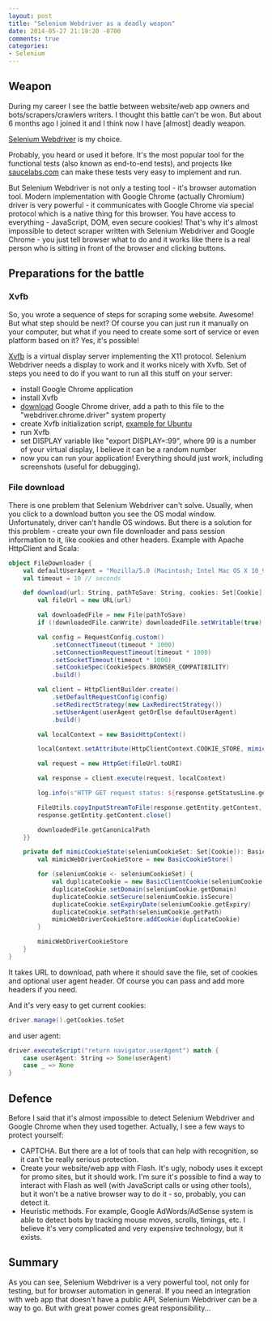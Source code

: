 ```yaml
---
layout: post
title: "Selenium Webdriver as a deadly weapon"
date: 2014-05-27 21:19:20 -0700
comments: true
categories:
- Selenium
---
```


## Weapon

During my career I see the battle between website/web app owners and bots/scrapers/crawlers writers. I thought this battle can't be won. But about 6 months ago I joined it and I think now I have [almost] deadly weapon.

[Selenium Webdriver](http://docs.seleniumhq.org/projects/webdriver/) is my choice. 

<!-- more -->

Probably, you heard or used it before. It's the most popular tool for the functional tests (also known as end-to-end tests), and projects like [saucelabs.com](https://saucelabs.com) can make these tests very easy to implement and run.

But Selenium Webdriver is not only a testing tool - it's browser automation tool. Modern implementation with Google Chrome (actually Chromium) driver is very powerful - it communicates with Google Chrome via special protocol which is a native thing for this browser. You have access to everything - JavaScript, DOM, even secure cookies! That's why it's almost impossible to detect scraper written with Selenium Webdriver and Google Chrome - you just tell browser what to do and it works like there is a real person who is sitting in front of the browser and clicking buttons. 

## Preparations for the battle 

### Xvfb

So, you wrote a sequence of steps for scraping some website. Awesome! But what step should be next? Of course you can just run it manually on your computer, but what if you need to create some sort of service or even platform based on it? Yes, it's possible! 

[Xvfb](http://www.x.org/archive/X11R7.7/doc/man/man1/Xvfb.1.xhtml) is a virtual display server implementing the X11 protocol. Selenium Webdriver needs a display to work and it works nicely with Xvfb. Set of steps you need to do if you want to run all this stuff on your server:

- install Google Chrome application
- install Xvfb
- [download](https://sites.google.com/a/chromium.org/chromedriver/downloads) Google Chrome driver, add a path to this file to the "webdriver.chrome.driver" system property
- create Xvfb initialization script, [example for Ubuntu](https://gist.github.com/jterrace/2911875)
- run Xvfb
- set DISPLAY variable like "export DISPLAY=:99", where 99 is a number of your virtual display, I believe it can be a random number
- now you can run your application! Everything should just work, including screenshots (useful for debugging). 

### File download

There is one problem that Selenium Webdriver can't solve. Usually, when you click to a download button you see the OS modal window. Unfortunately, driver can't handle OS windows. But there is a solution for this problem - create your own file downloader and pass session information to it, like cookies and other headers. Example with Apache HttpClient and Scala:
``` scala
object FileDownloader {
    val defaultUserAgent = "Mozilla/5.0 (Macintosh; Intel Mac OS X 10_9_2) AppleWebKit/537.36 (KHTML, like Gecko) Chrome/34.0.1847.131 Safari/537.36"
    val timeout = 10 // seconds

    def download(url: String, pathToSave: String, cookies: Set[Cookie], userAgent: Option[String]): Future[String] = Future { blocking {
        val fileUrl = new URL(url)

        val downloadedFile = new File(pathToSave)
        if (!downloadedFile.canWrite) downloadedFile.setWritable(true)

        val config = RequestConfig.custom()
            .setConnectTimeout(timeout * 1000)
            .setConnectionRequestTimeout(timeout * 1000)
            .setSocketTimeout(timeout * 1000)
            .setCookieSpec(CookieSpecs.BROWSER_COMPATIBILITY)
            .build()

        val client = HttpClientBuilder.create()
            .setDefaultRequestConfig(config)
            .setRedirectStrategy(new LaxRedirectStrategy())
            .setUserAgent(userAgent getOrElse defaultUserAgent)
            .build()

        val localContext = new BasicHttpContext()

        localContext.setAttribute(HttpClientContext.COOKIE_STORE, mimicCookieState(cookies))

        val request = new HttpGet(fileUrl.toURI)

        val response = client.execute(request, localContext)

        log.info(s"HTTP GET request status: ${response.getStatusLine.getStatusCode}, Downloading file: ${downloadedFile.getName}")

        FileUtils.copyInputStreamToFile(response.getEntity.getContent, downloadedFile)
        response.getEntity.getContent.close()

        downloadedFile.getCanonicalPath
    }}

    private def mimicCookieState(seleniumCookieSet: Set[Cookie]): BasicCookieStore = {
        val mimicWebDriverCookieStore = new BasicCookieStore()

        for (seleniumCookie <- seleniumCookieSet) {
            val duplicateCookie = new BasicClientCookie(seleniumCookie.getName, seleniumCookie.getValue)
            duplicateCookie.setDomain(seleniumCookie.getDomain)
            duplicateCookie.setSecure(seleniumCookie.isSecure)
            duplicateCookie.setExpiryDate(seleniumCookie.getExpiry)
            duplicateCookie.setPath(seleniumCookie.getPath)
            mimicWebDriverCookieStore.addCookie(duplicateCookie)
        }

        mimicWebDriverCookieStore
    }
}
```
It takes URL to download, path where it should save the file, set of cookies and optional user agent header. Of course you can pass and add more headers if you need. 

And it's very easy to get current cookies:
``` scala
driver.manage().getCookies.toSet
```
and user agent:
``` scala
driver.executeScript("return navigator.userAgent") match {
    case userAgent: String => Some(userAgent)
    case _ => None
}
``` 

## Defence

Before I said that it's almost impossible to detect Selenium Webdriver and Google Chrome when they used together. Actually, I see a few ways to protect yourself:

- CAPTCHA. But there are a lot of tools that can help with recognition, so it can't be really serious protection.
- Create your website/web app with Flash. It's ugly, nobody uses it except for promo sites, but it should work. I'm sure it's possible to find a way to interact with Flash as well (with JavaScript calls or using other tools), but it won't be a native browser way to do it - so, probably, you can detect it.
- Heuristic methods. For example, Google AdWords/AdSense system is able to detect bots by tracking mouse moves, scrolls, timings, etc. I believe it's very complicated and very expensive technology, but it exists. 

## Summary

As you can see, Selenium Webdriver is a very powerful tool, not only for testing, but for browser automation in general. If you need an integration with web app that doesn't have a public API, Selenium Webdriver can be a way to go. But with great power comes great responsibility...

